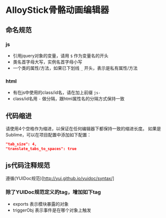 # AlloyStick骨骼动画编辑器

## 命名规范

### js

- 引用jquery对象的变量，请用 `$` 作为变量名的开头
- 类名首字母大写，实例名首字母小写
- 一个类的属性/方法，如果已下划线 `_` 开头，表示是私有属性/方法

### html

- 有在js中使用的class/id名，请在加上前缀 `js-`
- class/id名用 `-` 做分隔，跟html属性名的分隔方式保持一致


## 代码缩进

请使用4个空格作为缩进，以保证在任何编辑器下都保持一致的缩进长度。
如果是Sublime，可以在项目配置中添加如下配置：

```JSON
"tab_size": 4,
"translate_tabs_to_spaces": true
```

## js代码注释规范

遵循(YUIDoc规范)[http://yui.github.io/yuidoc/syntax/]

### 除了YUIDoc规范定义的tag，增加如下tag

- exports 表示模块暴露的对象
- triggerObj 表示事件是在哪个对象上触发
